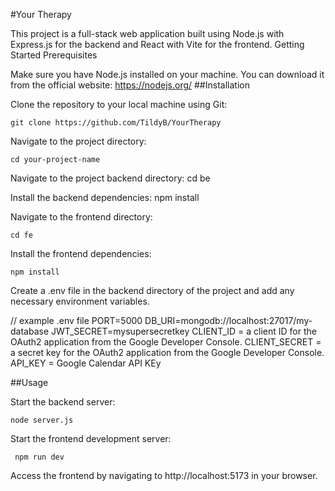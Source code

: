 #Your Therapy

This project is a full-stack web application built using Node.js with Express.js for the backend and React with Vite for the frontend. Getting Started Prerequisites

Make sure you have Node.js installed on your machine. You can download it from the official website: https://nodejs.org/ ##Installation

Clone the repository to your local machine using Git:

    git clone https://github.com/TildyB/YourTherapy

Navigate to the project directory:

    cd your-project-name



Navigate to the project backend directory:
    cd be

Install the backend dependencies:
    npm install

Navigate to the frontend directory:

    cd fe

Install the frontend dependencies:

    npm install

Create a .env file in the backend directory of the project and add any necessary environment variables.

// example .env file PORT=5000 DB_URI=mongodb://localhost:27017/my-database JWT_SECRET=mysupersecretkey CLIENT_ID = a client ID for the OAuth2 application from the Google Developer Console. CLIENT_SECRET = a secret key for the OAuth2 application from the Google Developer Console. API_KEY = Google Calendar API KEy

##Usage

Start the backend server:

    node server.js

Start the frontend development server:

     npm run dev

Access the frontend by navigating to http://localhost:5173 in your browser.
